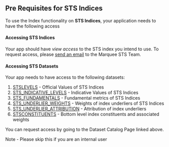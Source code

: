 ## Pre Requisites for STS Indices
To use the Index functionality on **STS Indices**, your application needs to have the following access

#### Accessing STS Indices
Your app should have *view access* to the STS index you intend to use.
To request access, please [send an email](mailto:gs-marquee-sts-support@ny.email.gs.com?subject=Request%20to%20access%20<index%20identifier>%20via%20API&body=I%20would%20like%20to%20access%20the%20index%20<index%20identifier>%20via%20my%20app%20<app%20client%20id>) to the Marquee STS Team.

#### Accessing STS Datasets
Your app needs to have access to the following datasets:
1. [STSLEVELS](https://marquee.gs.com/s/developer/datasets/STSLEVELS) - Official Values of STS Indices
2. [STS_INDICATIVE_LEVELS](https://marquee.gs.com/s/developer/datasets/STS_INDICATIVE_LEVELS) - Indicative Values of STS Indices
3. [STS_FUNDAMENTALS](https://marquee.gs.com/s/developer/datasets/STS_FUNDAMENTALS) - Fundamental metrics of STS Indices
4. [STS_UNDERLIER_WEIGHTS](https://marquee.gs.com/s/developer/datasets/STS_UNDERLIER_WEIGHTS) - Weights of index underliers of STS Indices
5. [STS_UNDERLIER_ATTRIBUTION](https://marquee.gs.com/s/developer/datasets/STS_UNDERLIER_ATTRIBUTION) - Attribution of index underliers
6. [STSCONSTITUENTS](https://marquee.gs.com/s/developer/datasets/STSCONSTITUENTS) - Bottom level index constituents and associated weights

You can request access by going to the Dataset Catalog Page linked above.

Note - Please skip this if you are an internal user